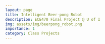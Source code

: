 ```yaml
---
layout: page
title: Intelligent Beer-pong Robot
description: ECE470 Final Project @ U of I
img: assets/img/beerpong_robot.png
importance: 1
category: Class Projects
---
```


